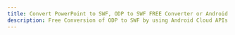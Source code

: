 ---title: Convert PowerPoint to SWF, ODP to SWF FREE Converter or Android SDKdescription: Free Conversion of ODP to SWF by using Android Cloud APIs & SDKs. Also Create, Edit & Render Microsoft Word & OpenOffice documents in the Cloud.---